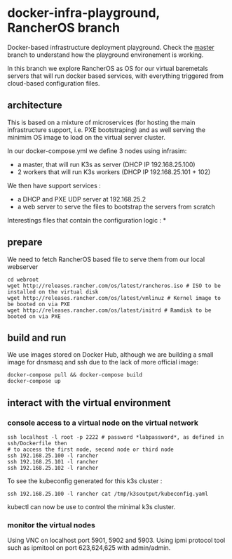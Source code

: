 # docker-infra-playground, RancherOS branch
Docker-based infrastructure deployment playground. Check the [master](https://github.com/ravens/docker-infra-playground/tree/master) branch to understand how the playground environement is working.

In this branch we explore RancherOS as OS for our virtual baremetals servers that will run docker based services, with everything triggered from cloud-based configuration files.

## architecture 

This is based on a mixture of microservices (for hosting the main infrastructure support, i.e. PXE bootstraping) and as well serving the minimim OS image to load on the virtual server cluster.

In our docker-compose.yml we define 3 nodes using infrasim:
 * a master, that will run K3s as server (DHCP IP 192.168.25.100)
 * 2 workers that will run K3s workers (DHCP IP 192.168.25.101 + 102)

We then have support services :
 * a DHCP and PXE UDP server at 192.168.25.2
 * a web server to serve the files to bootstrap the servers from scratch

 Interestings files that contain the configuration logic :
  * 

## prepare

We need to fetch RancherOS based file to serve them from our local webserver
```
cd webroot
wget http://releases.rancher.com/os/latest/rancheros.iso # ISO to be installed on the virtual disk
wget http://releases.rancher.com/os/latest/vmlinuz # Kernel image to be booted on via PXE
wget http://releases.rancher.com/os/latest/initrd # Ramdisk to be booted on via PXE
```

## build and run

We use images stored on Docker Hub, although we are building a small image for dnsmasq and ssh due to the lack of more official image:
```
docker-compose pull && docker-compose build
docker-compose up
```

## interact with the virtual environment

### console access to a virtual node on the virtual network

```
ssh localhost -l root -p 2222 # password *labpassword*, as defined in ssh/Dockerfile then
# to access the first node, second node or third node
ssh 192.168.25.100 -l rancher 
ssh 192.168.25.101 -l rancher
ssh 192.168.25.102 -l rancher
```

To see the kubeconfig generated for this k3s cluster : 
```
ssh 192.168.25.100 -l rancher cat /tmp/k3soutput/kubeconfig.yaml
```

kubectl can now be use to control the minimal k3s cluster.

### monitor the virtual nodes 

Using VNC on localhost port 5901, 5902 and 5903.
Using ipmi protocol tool such as ipmitool on port 623,624,625 with admin/admin. 